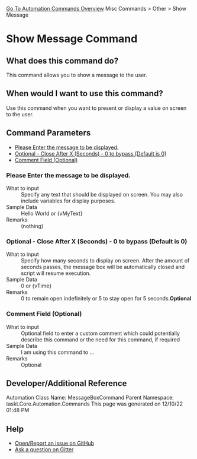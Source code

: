 <!--TITLE: Show Message Command -->
<!-- SUBTITLE: a command in the Misc Commands group. -->
[Go To Automation Commands Overview](/automation-commands.md)
Misc Commands &gt; Other &gt; Show Message


# Show Message Command


## What does this command do?
This command allows you to show a message to the user.


## When would I want to use this command?
Use this command when you want to present or display a value on screen to the user.


## Command Parameters
- [Please Enter the message to be displayed.](#param_0)
- [Optional - Close After X (Seconds) - 0 to bypass (Default is 0)](#param_1)
- [Comment Field (Optional)](#param_2)


<a id="param_0"></a>
### Please Enter the message to be displayed.


<dl>
<dt>What to input</dt><dd>Specify any text that should be displayed on screen.  You may also include variables for display purposes.</dd>
<dt>Sample Data</dt><dd>Hello World or {vMyText}</dd>
<dt>Remarks</dt><dd>(nothing)</dd>
</dl>




<a id="param_1"></a>
### Optional - Close After X (Seconds) - 0 to bypass (Default is 0)


<dl>
<dt>What to input</dt><dd>Specify how many seconds to display on screen. After the amount of seconds passes, the message box will be automatically closed and script will resume execution.</dd>
<dt>Sample Data</dt><dd>0 or {vTime}</dd>
<dt>Remarks</dt><dd>0 to remain open indefinitely or 5 to stay open for 5 seconds.<b>Optional</b><br></dd>
</dl>




<a id="param_2"></a>
### Comment Field (Optional)


<dl>
<dt>What to input</dt><dd>Optional field to enter a custom comment which could potentially describe this command or the need for this command, if required</dd>
<dt>Sample Data</dt><dd>I am using this command to ...</dd>
<dt>Remarks</dt><dd>Optional</dd>
</dl>




## Developer/Additional Reference
Automation Class Name: MessageBoxCommand
Parent Namespace: taskt.Core.Automation.Commands
This page was generated on 12/10/22 01:48 PM


## Help
- [Open/Report an issue on GitHub](https://github.com/rcktrncn/taskt/issues/new)
- [Ask a question on Gitter](https://gitter.im/taskt-rpa/Lobby)
